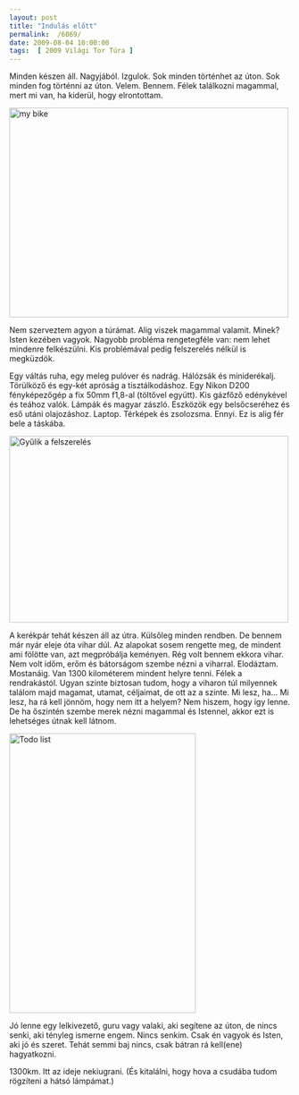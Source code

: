 ```yaml
---
layout: post
title: "Indulás előtt"
permalink:  /6069/ 
date: 2009-08-04 10:00:00
tags:  [ 2009 Világi Tor Túra ] 
---
```

Minden készen áll. Nagyjából. Izgulok. Sok minden történhet az úton. Sok minden fog történni az úton. Velem. Bennem. Félek találkozni magammal, mert mi van, ha kiderül, hogy elrontottam.



<!--break--><p ><a href="https://www.flickr.com/photos/borazslo/3606821132" title="my bike by Elek László, on Flickr"><img src="https://c1.staticflickr.com/3/2425/3606821132_97074bf6b2.jpg" width="500" height="375" alt="my bike"></a></p>Nem szerveztem agyon a túrámat. Alig viszek magammal valamit. Minek? Isten kezében vagyok. Nagyobb probléma rengetegféle van: nem lehet mindenre felkészülni. Kis problémával pedig felszerelés nélkül is megküzdök.

Egy váltás ruha, egy meleg pulóver és nadrág. Hálózsák és miniderékalj. Törülköző és egy-két apróság a tisztálkodáshoz. Egy Nikon D200 fényképezőgép a fix 50mm f1,8-al (töltővel együtt). Kis gázfőző edénykével és teához valók. Lámpák és magyar zászló. Eszközök egy belsőcseréhez és eső utáni olajozáshoz. Laptop. Térképek és zsolozsma. Ennyi. Ez is alig fér bele a táskába.

<p ><a href="https://www.flickr.com/photos/borazslo/3783752211" title="Gyűlik a felszerelés by Elek László, on Flickr"><img src="https://c1.staticflickr.com/3/2675/3783752211_e549cf66cf.jpg" width="500" height="334" alt="Gyűlik a felszerelés"></a></p>A kerékpár tehát készen áll az útra. Külsőleg minden rendben. De bennem már nyár eleje óta vihar dúl. Az alapokat sosem rengette meg, de mindent ami fölötte van, azt megpróbálja keményen. Rég volt bennem ekkora vihar. Nem volt időm, erőm és bátorságom szembe nézni a viharral. Elodáztam. Mostanáig. Van 1300 kilométerem mindent helyre tenni. Félek a rendrakástól. Ugyan szinte biztosan tudom, hogy a viharon túl milyennek találom majd magamat, utamat, céljaimat, de ott az a szinte. Mi lesz, ha... Mi lesz, ha rá kell jönnöm, hogy nem itt a helyem? Nem hiszem, hogy így lenne. De ha őszintén szembe merek nézni magammal és Istennel, akkor ezt is lehetséges útnak kell látnom.

<p ><a href="https://www.flickr.com/photos/borazslo/3784562124" title="Todo list by Elek László, on Flickr"><img src="https://c1.staticflickr.com/3/2655/3784562124_6539ff8e83.jpg" width="334" height="500" alt="Todo list"></a></p>Jó lenne egy lelkivezető, guru vagy valaki, aki segítene az úton, de nincs senki, aki tényleg ismerne engem. Nincs senkim. Csak én vagyok és Isten, aki jó és szeret. Tehát semmi baj nincs, csak bátran rá kell(ene) hagyatkozni.

1300km. Itt az ideje nekiugrani. (És kitalálni, hogy hova a csudába tudom rögzíteni a hátsó lámpámat.)

